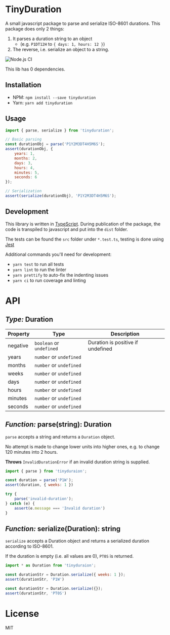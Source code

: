 
# TinyDuration
A small javascript package to parse and serialize ISO-8601 durations.
This package does only 2 things:
 1. It parses a duration string to an object
    - (e.g. `P1DT12H` to `{ days: 1, hours: 12 }`)
 2. The reverse, i.e. serialize an object to a string.

 ![Node.js CI](https://github.com/MelleB/tinyduration/workflows/Node.js%20CI/badge.svg)

This lib has 0 dependencies.

## Installation
- NPM: `npm install --save tinyduration`
- Yarn: `yarn add tinyduration`

## Usage
```js
import { parse, serialize } from 'tinyduration';

// Basic parsing
const durationObj = parse('P1Y2M3DT4H5M6S');
assert(durationObj, {
    years: 1,
    months: 2,
    days: 3,
    hours: 4,
    minutes: 5,
    seconds: 6
});

// Serialization
assert(serialize(durationObj), 'P1Y2M3DT4H5M6S');
```

## Development
This library is written in [TypeScript](https://typescriptlang.org).
During publication of the package, the code is transpiled to javascript and put into the `dist` folder.

The tests can be found the `src` folder under `*.test.ts`, testing is done using [Jest](https://jestjs.io)

Additional commands you'll need for development:
- `yarn test` to run all tests
- `yarn lint` to run the linter
- `yarn prettify` to auto-fix the indenting issues
- `yarn ci` to run coverage and linting


# API
## *Type:* Duration
|Property|Type|Description|
|-|-|-|
|negative|`boolean` or `undefined`|Duration is positive if undefined
|years|`number` or `undefined`||
|months|`number` or `undefined`||
|weeks|`number` or `undefined`||
|days|`number` or `undefined`||
|hours|`number` or `undefined`||
|minutes|`number` or `undefined`||
|seconds|`number` or `undefined`||


## *Function:* parse(string): Duration
`parse` accepts a string and returns a `Duration` object.

No attempt is made to change lower units into higher ones, e.g. to change 120 minutes into 2 hours.

**Throws** `InvalidDurationError` if an invalid duration string is supplied.

```js
import { parse } from 'tinyduraion';

const duration = parse('P1W');
assert(duration, { weeks: 1 })

try {
    parse('invalid-duration');
} catch (e) {
    assert(e.message === 'Invalid duration')
}
```

## *Function:* serialize(Duration): string
`serialize` accepts a Duration object and returns a serialized duration according to ISO-8601.

If the duration is empty (i.e. all values are 0), `PT0S` is returned.

```js
import * as Duration from 'tinyduraion';

const durationStr = Duration.serialize({ weeks: 1 });
assert(durationStr, 'P1W')

const durationStr = Duration.serialize({});
assert(durationStr, 'PT0S')
```

# License
MIT
